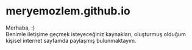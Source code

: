 # meryemozlem.github.io
Merhaba, :) <br>
Benimle iletişime geçmek isteyeceğiniz kaynakları, oluşturmuş olduğum kişisel internet sayfamda paylaşmış bulunmaktayım.
